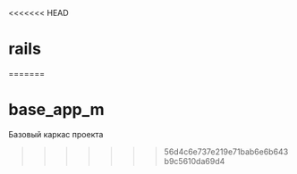 <<<<<<< HEAD
# rails
=======
# base_app_m
Базовый каркас проекта
>>>>>>> 56d4c6e737e219e71bab6e6b643b9c5610da69d4
